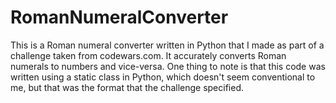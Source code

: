 # RomanNumeralConverter
This is a Roman numeral converter written in Python that I made as part of a challenge taken from codewars.com.
It accurately converts Roman numerals to numbers and vice-versa. 
One thing to note is that this code was written using a static class in Python, which doesn't seem conventional to me, but that was the format that the challenge specified.
